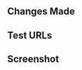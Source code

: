 <!--

1. Does this PR close/fix an existing issue? Write something like: Closes #10

Help us test and visualize this PR:

2. What pages does this PR affect? Include some REAL URLs where you tested the code
3. If applicable, add demonstrative screenshots or gifs

Lastly:

4. Open the PR as draft and review it yourself first. Fix what you find and explain weird code, if necessary.

-->


## Changes Made


## Test URLs


## Screenshot